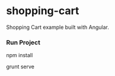 # shopping-cart

Shopping Cart example built with Angular.

### Run Project

npm install

grunt serve
